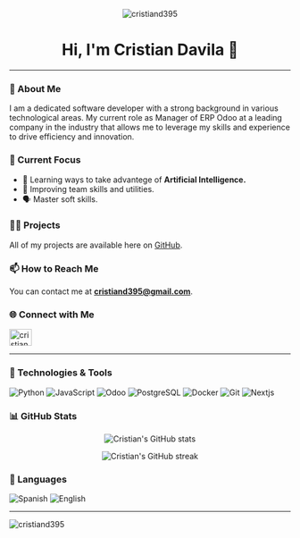 <p align="center">
  <img src="https://komarev.com/ghpvc/?username=cristiand395&label=Profile%20views&color=0e75b6&style=flat" alt="cristiand395" />
</p>

<h1 align="center">Hi, I'm Cristian Davila 👋</h1>

---

### 🌟 About Me

I am a dedicated software developer with a strong background in various technological areas. My current role as Manager of ERP Odoo at a leading company in the industry that allows me to leverage my skills and experience to drive efficiency and innovation.

### 🚀 Current Focus

- 🌱 Learning ways to take advantege of **Artificial Intelligence.**
- 💪 Improving team skills and utilities.
- 🗣️ Master soft skills.

### 👨‍💻 Projects

All of my projects are available here on [GitHub](https://github.com/cristiand395).

### 📫 How to Reach Me

You can contact me at **cristiand395@gmail.com**.

### 🌐 Connect with Me

<p align="left">
  <a href="https://linkedin.com/in/cristiand395" target="blank">
    <img align="center" src="https://raw.githubusercontent.com/rahuldkjain/github-profile-readme-generator/master/src/images/icons/Social/linked-in-alt.svg" alt="cristiand395" height="30" width="40" />
  </a>
</p>

---

### 🔧 Technologies & Tools

![Python](https://img.shields.io/badge/-Python-3776AB?style=flat-square&logo=python&logoColor=white)
![JavaScript](https://img.shields.io/badge/-JavaScript-F7DF1E?style=flat-square&logo=javascript&logoColor=black)
![Odoo](https://img.shields.io/badge/-Odoo-512DA8?style=flat-square&logo=odoo&logoColor=white)
![PostgreSQL](https://img.shields.io/badge/-PostgreSQL-336791?style=flat-square&logo=postgresql&logoColor=white)
![Docker](https://img.shields.io/badge/-Docker-2496ED?style=flat-square&logo=docker&logoColor=white)
![Git](https://img.shields.io/badge/-Git-F05032?style=flat-square&logo=git&logoColor=white)
![Nextjs](https://img.shields.io/badge/-Nextjs-000000?style=flat-square&logo=next.js&logoColor=white)

### 📊 GitHub Stats

<p align="center">
  <img src="https://github-readme-stats.vercel.app/api?username=cristiand395&show_icons=true&theme=radical" alt="Cristian's GitHub stats" />
</p>

<p align="center">
  <img src="https://github-readme-streak-stats.herokuapp.com/?user=cristiand395&theme=radical" alt="Cristian's GitHub streak" />
</p>

### 💬 Languages

![Spanish](https://img.shields.io/badge/-Spanish-FF5733?style=flat-square&logo=language&logoColor=white)
![English](https://img.shields.io/badge/-English-1E90FF?style=flat-square&logo=language&logoColor=white)

---

<p><img align="center" src="https://github-readme-stats.vercel.app/api/top-langs?username=cristiand395&show_icons=true&locale=en&layout=compact" alt="cristiand395" /></p>
